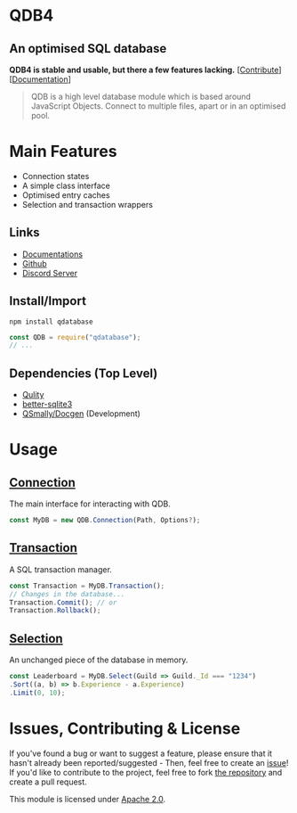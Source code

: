 
# QDB4
## An optimised SQL database

**QDB4 is stable and usable, but there a few features lacking.** [[Contribute](#issues-contributing--license)] [[Documentation](https://github.com/QSmally/QDB/blob/v4/Documentation/Index.md)]

> QDB is a high level database module which is based around JavaScript Objects. Connect to multiple files, apart or in an optimised pool.


# Main Features
* Connection states
* A simple class interface
* Optimised entry caches
* Selection and transaction wrappers
<!-- * Database Pool -->
<!-- * JSONConnection -->

## Links
* [Documentations](https://github.com/QSmally/QDB/blob/v4/Documentation/Index.md)
* [Github](https://github.com/QSmally/QDB)
* [Discord Server](https://qdb.qbot.eu/discord)

## Install/Import
`npm install qdatabase`
```js
const QDB = require("qdatabase");
// ...
```

## Dependencies (Top Level)
* [Qulity](https://npmjs.org/package/qulity)
* [better-sqlite3](https://npmjs.org/package/better-sqlite3)
* [QSmally/Docgen](https://github.com/QSmally/Docgen) (Development)


# Usage

## [Connection](https://github.com/QSmally/QDB/blob/v4/Documentation/Connection.md)
The main interface for interacting with QDB.
```js
const MyDB = new QDB.Connection(Path, Options?);
```

## [Transaction](https://github.com/QSmally/QDB/blob/v4/Documentation/Transaction.md)
A SQL transaction manager.
```js
const Transaction = MyDB.Transaction();
// Changes in the database...
Transaction.Commit(); // or
Transaction.Rollback();
```

## [Selection](https://github.com/QSmally/QDB/blob/v4/Documentation/Selection.md)
An unchanged piece of the database in memory.
```js
const Leaderboard = MyDB.Select(Guild => Guild._Id === "1234")
.Sort((a, b) => b.Experience - a.Experience)
.Limit(0, 10);
```

# Issues, Contributing & License
If you've found a bug or want to suggest a feature, please ensure that it hasn't already been reported/suggested - Then, feel free to create an [issue](https://github.com/QSmally/QDB/issues)! If you'd like to contribute to the project, feel free to fork [the repository](https://github.com/QSmally/QDB) and create a pull request.

This module is licensed under [Apache 2.0](http://www.apache.org/licenses/LICENSE-2.0).
